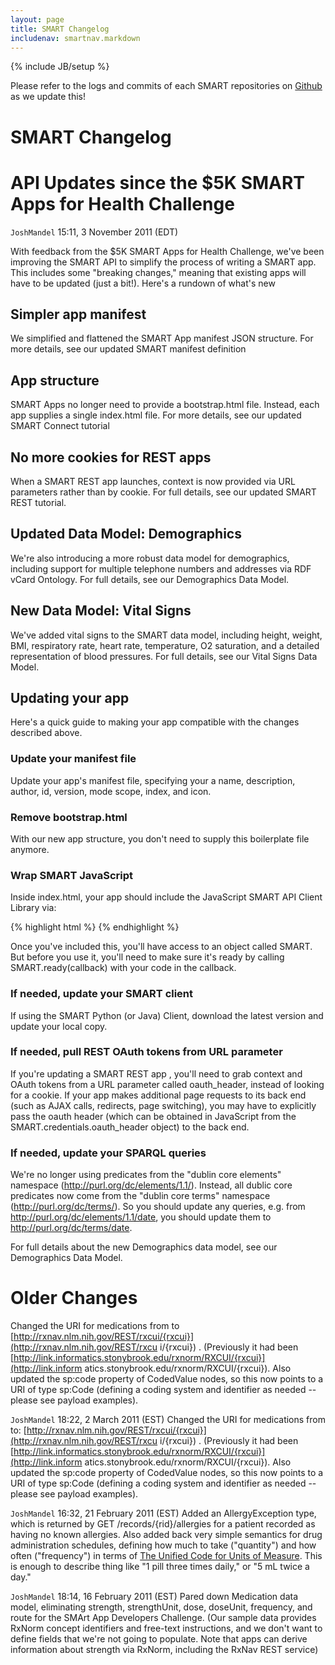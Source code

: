 ```yaml
---
layout: page
title: SMART Changelog
includenav: smartnav.markdown
---
```

{% include JB/setup %}
<div id="toc"> </div>


<div class='simple_box'>
  Please refer to the logs and commits of each SMART repositories on
  <a href='https://github.com/chb'>Github</a> as we update this!
</div>


# SMART Changelog

# API Updates since the $5K SMART Apps for Health Challenge

`JoshMandel` 15:11, 3 November 2011 (EDT) 

With feedback from the $5K SMART Apps for Health Challenge, we've been 
improving the SMART API to simplify the process of writing a SMART app. This 
includes some "breaking changes," meaning that existing apps will have to be 
updated (just a bit!). Here's a rundown of what's new

## Simpler app manifest

We simplified and flattened the SMART App manifest JSON structure. For more 
details, see our updated SMART manifest definition 

## App structure

SMART Apps no longer need to provide a bootstrap.html file. Instead, each app 
supplies a single index.html file. For more details, see our updated SMART 
Connect tutorial

## No more cookies for REST apps

When a SMART REST app launches, context is now provided via URL parameters 
rather than by cookie. For full details, see our updated SMART REST tutorial.

## Updated Data Model: Demographics

We're also introducing a more robust data model for demographics, including 
support for multiple telephone numbers and addresses via RDF vCard Ontology. 
For full details, see our Demographics Data Model.

## New Data Model: Vital Signs

We've added vital signs to the SMART data model, including height, weight, BMI, 
respiratory rate, heart rate, temperature, O2 saturation, and a detailed 
representation of blood pressures. For full details, see our Vital Signs Data 
Model.

## Updating your app

Here's a quick guide to making your app compatible with the changes described 
above.

### Update your manifest file

Update your app's manifest file, specifying your a name, description, author, 
id, version, mode scope, index, and icon.

### Remove bootstrap.html

With our new app structure, you don't need to supply this boilerplate file 
anymore.

### Wrap SMART JavaScript

Inside index.html, your app should include the JavaScript SMART API Client 
Library via:

{% highlight html %}
    <script 
src="http://sample-apps.smartplatforms.org/framework/smart/scripts/smart-api-cli
ent.js"></script>
{% endhighlight  %}

Once you've included this, you'll have access to an object called SMART. But 
before you use it, you'll need to make sure it's ready by calling 
SMART.ready(callback) with your code in the callback.

### If needed, update your SMART client

If using the SMART Python (or Java) Client, download the latest version and 
update your local copy.
 
### If needed, pull REST OAuth tokens from URL parameter

If you're updating a SMART REST app , you'll need to grab context and OAuth 
tokens from a URL parameter called oauth_header, instead of looking for a 
cookie. If your app makes additional page requests to its back end (such as 
AJAX calls, redirects, page switching), you may have to explicitly pass the 
oauth header (which can be obtained in JavaScript from the 
SMART.credentials.oauth_header object) to the back end.

### If needed, update your SPARQL queries

We're no longer using predicates from the "dublin core elements" namespace 
(http://purl.org/dc/elements/1.1/). Instead, all dublic core predicates now 
come from the "dublin core terms" namespace (http://purl.org/dc/terms/). So you 
should update any queries, e.g. from http://purl.org/dc/elements/1.1/date, you 
should update them to http://purl.org/dc/terms/date.

For full details about the new Demographics data model, see our Demographics 
Data Model. 

# Older Changes

Changed the URI for medications from to 
[http://rxnav.nlm.nih.gov/REST/rxcui/{rxcui}](http://rxnav.nlm.nih.gov/REST/rxcu
i/{rxcui}) . (Previously it had been 
[http://link.informatics.stonybrook.edu/rxnorm/RXCUI/{rxcui}](http://link.inform
atics.stonybrook.edu/rxnorm/RXCUI/{rxcui}). Also updated the sp:code property 
of CodedValue nodes, so this now points to a URI of type sp:Code (defining a 
coding system and identifier as needed -- please see payload examples).

`JoshMandel` 18:22, 2 March 2011 (EST) Changed the URI for medications from to: 
[http://rxnav.nlm.nih.gov/REST/rxcui/{rxcui}](http://rxnav.nlm.nih.gov/REST/rxcu
i/{rxcui}) . (Previously it had been 
[http://link.informatics.stonybrook.edu/rxnorm/RXCUI/{rxcui}](http://link.inform
atics.stonybrook.edu/rxnorm/RXCUI/{rxcui}). Also updated the sp:code property 
of CodedValue nodes, so this now points to a URI of type sp:Code (defining a 
coding system and identifier as needed -- please see payload examples).


`JoshMandel` 16:32, 21 February 2011 (EST) Added an AllergyException type, 
which is returned by GET /records/{rid}/allergies for a patient recorded as 
having no known allergies. Also added back very simple semantics for drug 
administration schedules, defining how much to take ("quantity") and how often 
("frequency") in terms of [The Unified Code for Units of 
Measure](http://www.unitsofmeasure.org/). This is enough to describe thing like 
"1 pill three times daily," or "5 mL twice a day."


`JoshMandel` 18:14, 16 February 2011 (EST) Pared down Medication data model, 
eliminating strength, strengthUnit, dose, doseUnit, frequency, and route for 
the SMArt App Developers Challenge. (Our sample data provides RxNorm concept 
identifiers and free-text instructions, and we don't want to define fields that 
we're not going to populate. Note that apps can derive information about 
strength via RxNorm, including the RxNav REST service) 
